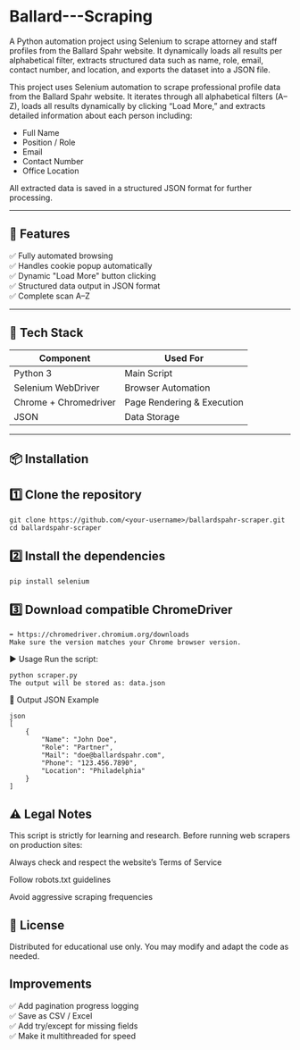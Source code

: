 # Ballard---Scraping
A Python automation project using Selenium to scrape attorney and staff profiles from the Ballard Spahr website. It dynamically loads all results per alphabetical filter, extracts structured data such as name, role, email, contact number, and location, and exports the dataset into a JSON file.

This project uses Selenium automation to scrape professional profile data from the Ballard Spahr website. It iterates through all alphabetical filters (A–Z), loads all results dynamically by clicking “Load More,” and extracts detailed information about each person including:

- Full Name  
- Position / Role  
- Email  
- Contact Number  
- Office Location  

All extracted data is saved in a structured JSON format for further processing.

---

## 🚀 Features

✅ Fully automated browsing  
✅ Handles cookie popup automatically  
✅ Dynamic "Load More" button clicking  
✅ Structured data output in JSON format  
✅ Complete scan A–Z

---

## 🧰 Tech Stack

| Component | Used For |
|----------|----------|
| Python 3 | Main Script |
| Selenium WebDriver | Browser Automation |
| Chrome + Chromedriver | Page Rendering & Execution |
| JSON | Data Storage |

---

## 📦 Installation

## 1️⃣ Clone the repository  
```
git clone https://github.com/<your-username>/ballardspahr-scraper.git
cd ballardspahr-scraper
```
## 2️⃣ Install the dependencies
```
pip install selenium
```
## 3️⃣ Download compatible ChromeDriver
```
➡ https://chromedriver.chromium.org/downloads
Make sure the version matches your Chrome browser version.
```
▶️ Usage
Run the script:
```
python scraper.py
The output will be stored as: data.json
```
📁 Output JSON Example
```
json
[
    {
        "Name": "John Doe",
        "Role": "Partner",
        "Mail": "doe@ballardspahr.com",
        "Phone": "123.456.7890",
        "Location": "Philadelphia"
    }
]
```
## ⚠ Legal Notes
This script is strictly for learning and research.
Before running web scrapers on production sites:

Always check and respect the website’s Terms of Service

Follow robots.txt guidelines

Avoid aggressive scraping frequencies

## 📝 License
Distributed for educational use only.
You may modify and adapt the code as needed.


## Improvements


✅ Add pagination progress logging  
✅ Save as CSV / Excel  
✅ Add try/except for missing fields  
✅ Make it multithreaded for speed  














